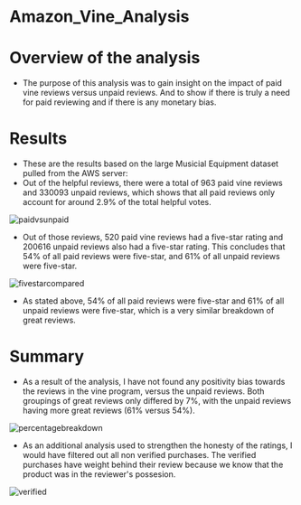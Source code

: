 # Amazon_Vine_Analysis

# Overview of the analysis
* The purpose of this analysis was to gain insight on the impact of paid vine reviews versus unpaid reviews. And to show if there is truly a need for paid reviewing and if there is any monetary bias. 

# Results
* These are the results based on the large Musicial Equipment dataset pulled from the AWS server:
* Out of the helpful reviews, there were a total of 963 paid vine reviews and 330093 unpaid reviews, which shows that all paid reviews only account for around 2.9% of the total helpful votes.

![paidvsunpaid]()

* Out of those reviews, 520 paid vine reviews had a five-star rating and 200616 unpaid reviews also had a five-star rating. This concludes that 54% of all paid reviews were five-star, and 61% of all unpaid reviews were five-star.

![fivestarcompared]()

* As stated above, 54% of all paid reviews were five-star and 61% of all unpaid reviews were five-star, which is a very similar breakdown of great reviews. 

# Summary
* As a result of the analysis, I have not found any positivity bias towards the reviews in the vine program, versus the unpaid reviews. Both groupings of great reviews only differed by 7%, with the unpaid reviews having more great reviews (61% versus 54%). 

![percentagebreakdown]()

* As an additional analysis used to strengthen the honesty of the ratings, I would have filtered out all non verified purchases. The verified purchases have weight behind their review because we know that the product was in the reviewer's possesion. 

![verified]()